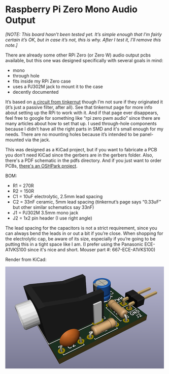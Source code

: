 Raspberry Pi Zero Mono Audio Output
===================================

_[NOTE: This board hasn’t been tested yet. It’s simple enough that I’m fairly certain it’s OK, but in case it’s not, this is why. After I test it, I’ll remove this note.]_

There are already some other RPi Zero (or Zero W) audio output pcbs available, but this one was designed specifically with several goals in mind:

- mono
- through hole
- fits inside my RPi Zero case
- uses a PJ302M jack to mount it to the case
- decently documented

It’s based on [a circuit from tinkernut](http://www.tinkernut.com/2017/04/adding-audio-output-raspberry-pi-zero-tinkernut-workbench/) though I’m not sure if they originated it (it’s just a passive filter, after all). See that tinkernut page for more info about setting up the RPi to work with it. And if that page ever disappears, feel free to google for something like “rpi zero pwm audio” since there are many articles about how to set that up. I used through-hole components because I didn’t have all the right parts in SMD and it's small enough for my needs. There are no mounting holes because it’s intended to be panel-mounted via the jack.

This was designed as a KiCad project, but if you want to fabricate a PCB you don't need KiCad since the gerbers are in the gerbers folder. Also, there's a PDF schematic in the pdfs directory. And if you just want to order PCBs, [there's an OSHPark project](https://oshpark.com/shared_projects/ILTMx6KX).

BOM:

- R1 = 270R
- R2 = 150R
- C1 = 10uF electrolytic, 2.5mm lead spacing
- C2 = 33nF ceramic, 5mm lead spacing (tinkernut’s page says “0.33uF” but other similar schematics say 33nF)
- J1 = PJ302M 3.5mm mono jack
- J2 = 1x2 pin header (I use right angle)

The lead spacing for the capacitors is not a strict requirement, since you can always bend the leads in or out a bit if you’re close. When shopping for the electrolytic cap, be aware of its size, especially if you’re going to be putting this in a tight space like I am. (I prefer using the Panasonic ECE-A1VKS100 since it's nice and short. Mouser part #: 667-ECE-A1VKS100)

Render from KiCad:

![Raspbery Pi Zero Mono Audio Output 3D Render](images/raspberry_pi_zero_mono_audio_out-3d_render-crop_for_web-500.png)


